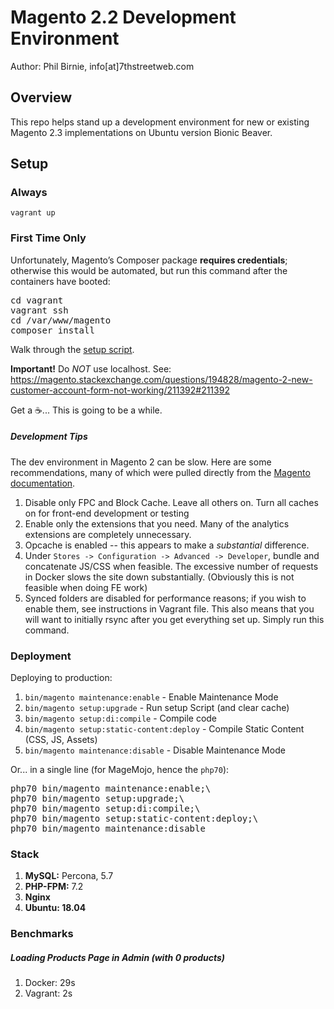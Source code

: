 Magento 2.2 Development Environment
====================================

Author: Phil Birnie, info[at]7thstreetweb.com

## Overview

This repo helps stand up a development environment for new or existing Magento 2.3 implementations on Ubuntu version Bionic Beaver.

## Setup

### Always
`vagrant up`


### First Time Only
Unfortunately, Magento’s Composer package **requires credentials**; otherwise this would be automated, but run this command after the containers have booted:  <br />

<pre>
cd vagrant
vagrant ssh
cd /var/www/magento
composer install
</pre>

Walk through the [setup script](https://127.0.0.1:8001/setup/).

**Important!** Do _NOT_ use localhost. See: 
https://magento.stackexchange.com/questions/194828/magento-2-new-customer-account-form-not-working/211392#211392

 Get a ☕... This is going to be a while.

##### Development Tips

The dev environment in Magento 2 can be  slow.  Here are some recommendations, many of which were pulled directly from the [Magento documentation](http://devdocs.magento.com/guides/v2.2/extension-dev-guide/build/optimal-dev-environment.html).

1. Disable only FPC and Block Cache.  Leave all others on. Turn all caches on for front-end development or testing
2. Enable only the extensions that you need.  Many of the analytics extensions are completely unnecessary. 
3. Opcache is enabled -- this appears to make a _substantial_ difference. 
4. Under `Stores -> Configuration -> Advanced -> Developer`, bundle and concatenate JS/CSS when feasible.  The excessive number of requests in Docker slows the site down substantially. (Obviously this is not feasible when doing FE work)
5. Synced folders are disabled for performance reasons; if you wish to enable them, see instructions in Vagrant file. This also means that you will want to initially rsync after you get everything set up.  Simply run this command.

### Deployment

Deploying to production: 

1. `bin/magento maintenance:enable` - Enable Maintenance Mode
2. `bin/magento setup:upgrade` - Run setup Script (and clear cache)
3. `bin/magento setup:di:compile` - Compile code
4. `bin/magento setup:static-content:deploy` - Compile Static Content (CSS, JS, Assets)
5. `bin/magento maintenance:disable` - Disable Maintenance Mode

Or... in a single line (for MageMojo, hence the `php70`): 

<pre>
php70 bin/magento maintenance:enable;\
php70 bin/magento setup:upgrade;\
php70 bin/magento setup:di:compile;\
php70 bin/magento setup:static-content:deploy;\
php70 bin/magento maintenance:disable
</pre>

### Stack

1. **MySQL:** Percona, 5.7
2. **PHP-FPM:** 7.2
3. **Nginx** 
4. **Ubuntu: 18.04**

### Benchmarks

##### Loading Products Page in Admin (with 0 products)
1. Docker: 29s
2. Vagrant: 2s
